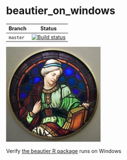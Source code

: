 # beautier_on_windows

Branch   | Status
---------|-----------------
`master` |[![Build status](https://ci.appveyor.com/api/projects/status/blvjo5pulbkqxrhb/branch/master?svg=true)](https://ci.appveyor.com/project/richelbilderbeek/beautier-on-windows/branch/master)

![](pics/beautier_on_windows_logo_small.jpg)

Verify [the beautier R package](https://github.com/ropensci/beautier) runs on Windows

 
